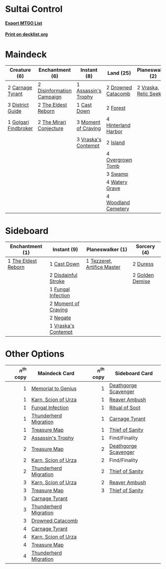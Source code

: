 # Sultai Control

#### [Export MTGO List](../collection/Sultai%20Control/Sultai%20Control.txt)
#### [Print on decklist.org](http://decklist.org/?deckmain=1%09Assassin's%20Trophy%0A2%09Carnage%20Tyrant%0A1%09Cast%20Down%0A4%09Discovery/Dispersal%0A2%09Disinformation%20Campaign%0A3%09District%20Guide%0A2%09Drowned%20Catacomb%0A2%09Forest%0A2%09Golden%20Demise%0A1%09Golgari%20Findbroker%0A4%09Hinterland%20Harbor%0A2%09Island%0A3%09Moment%20of%20Craving%0A4%09Overgrown%20Tomb%0A3%09Ritual%20of%20Soot%0A3%09Swamp%0A2%09The%20Eldest%20Reborn%0A2%09The%20Mirari%20Conjecture%0A4%09Thought%20Erasure%0A3%09Vraska's%20Contempt%0A2%09Vraska,%20Relic%20Seeker%0A4%09Watery%20Grave%0A4%09Woodland%20Cemetery&deckside=1%09Cast%20Down%0A2%09Disdainful%20Stroke%0A2%09Duress%0A1%09Fungal%20Infection%0A2%09Golden%20Demise%0A2%09Moment%20of%20Craving%0A2%09Negate%0A1%09Tezzeret,%20Artifice%20Master%0A1%09The%20Eldest%20Reborn%0A1%09Vraska's%20Contempt)
# Maindeck

|                                         Creature (6)                                          |                                          Enchantment (6)                                           |                                         Instant (8)                                          |                                          Land (25)                                           |                                        Planeswalker (2)                                         |                                        Sorcery (9)                                         |     Unknown (4)     |
|-----------------------------------------------------------------------------------------------|----------------------------------------------------------------------------------------------------|----------------------------------------------------------------------------------------------|----------------------------------------------------------------------------------------------|-------------------------------------------------------------------------------------------------|--------------------------------------------------------------------------------------------|---------------------|
|2 [Carnage Tyrant](http://gatherer.wizards.com/Pages/Card/Details.aspx?multiverseid=435334)    |2 [Disinformation Campaign](http://gatherer.wizards.com/Pages/Card/Details.aspx?multiverseid=452917)|1 [Assassin's Trophy](http://gatherer.wizards.com/Pages/Card/Details.aspx?multiverseid=452902)|2 [Drowned Catacomb](http://gatherer.wizards.com/Pages/Card/Details.aspx?multiverseid=430633) |2 [Vraska, Relic Seeker](http://gatherer.wizards.com/Pages/Card/Details.aspx?multiverseid=435388)|2 [Golden Demise](http://gatherer.wizards.com/Pages/Card/Details.aspx?multiverseid=439730)  |4 Discovery/Dispersal|
|3 [District Guide](http://gatherer.wizards.com/Pages/Card/Details.aspx?multiverseid=452878)    |2 [The Eldest Reborn](http://gatherer.wizards.com/Pages/Card/Details.aspx?multiverseid=442978)      |1 [Cast Down](http://gatherer.wizards.com/Pages/Card/Details.aspx?multiverseid=442969)        |2 [Forest](http://gatherer.wizards.com/Pages/Card/Details.aspx?multiverseid=439605)           |                                                                                                 |3 [Ritual of Soot](http://gatherer.wizards.com/Pages/Card/Details.aspx?multiverseid=452834) |                     |
|1 [Golgari Findbroker](http://gatherer.wizards.com/Pages/Card/Details.aspx?multiverseid=452925)|2 [The Mirari Conjecture](http://gatherer.wizards.com/Pages/Card/Details.aspx?multiverseid=442945)  |3 [Moment of Craving](http://gatherer.wizards.com/Pages/Card/Details.aspx?multiverseid=439736)|4 [Hinterland Harbor](http://gatherer.wizards.com/Pages/Card/Details.aspx?multiverseid=241988)|                                                                                                 |4 [Thought Erasure](http://gatherer.wizards.com/Pages/Card/Details.aspx?multiverseid=452956)|                     |
|                                                                                               |                                                                                                    |3 [Vraska's Contempt](http://gatherer.wizards.com/Pages/Card/Details.aspx?multiverseid=435283)|2 [Island](http://gatherer.wizards.com/Pages/Card/Details.aspx?multiverseid=439602)           |                                                                                                 |                                                                                            |                     |
|                                                                                               |                                                                                                    |                                                                                              |4 [Overgrown Tomb](http://gatherer.wizards.com/Pages/Card/Details.aspx?multiverseid=405103)   |                                                                                                 |                                                                                            |                     |
|                                                                                               |                                                                                                    |                                                                                              |3 [Swamp](http://gatherer.wizards.com/Pages/Card/Details.aspx?multiverseid=439603)            |                                                                                                 |                                                                                            |                     |
|                                                                                               |                                                                                                    |                                                                                              |4 [Watery Grave](http://gatherer.wizards.com/Pages/Card/Details.aspx?multiverseid=405114)     |                                                                                                 |                                                                                            |                     |
|                                                                                               |                                                                                                    |                                                                                              |4 [Woodland Cemetery](http://gatherer.wizards.com/Pages/Card/Details.aspx?multiverseid=241983)|                                                                                                 |                                                                                            |                     |


# Sideboard

|                                       Enchantment (1)                                        |                                         Instant (9)                                          |                                           Planeswalker (1)                                           |                                       Sorcery (4)                                        |
|----------------------------------------------------------------------------------------------|----------------------------------------------------------------------------------------------|------------------------------------------------------------------------------------------------------|------------------------------------------------------------------------------------------|
|1 [The Eldest Reborn](http://gatherer.wizards.com/Pages/Card/Details.aspx?multiverseid=442978)|1 [Cast Down](http://gatherer.wizards.com/Pages/Card/Details.aspx?multiverseid=442969)        |1 [Tezzeret, Artifice Master](http://gatherer.wizards.com/Pages/Card/Details.aspx?multiverseid=447215)|2 [Duress](http://gatherer.wizards.com/Pages/Card/Details.aspx?multiverseid=270465)       |
|                                                                                              |2 [Disdainful Stroke](http://gatherer.wizards.com/Pages/Card/Details.aspx?multiverseid=446776)|                                                                                                      |2 [Golden Demise](http://gatherer.wizards.com/Pages/Card/Details.aspx?multiverseid=439730)|
|                                                                                              |1 [Fungal Infection](http://gatherer.wizards.com/Pages/Card/Details.aspx?multiverseid=442982) |                                                                                                      |                                                                                          |
|                                                                                              |2 [Moment of Craving](http://gatherer.wizards.com/Pages/Card/Details.aspx?multiverseid=439736)|                                                                                                      |                                                                                          |
|                                                                                              |2 [Negate](http://gatherer.wizards.com/Pages/Card/Details.aspx?multiverseid=447135)           |                                                                                                      |                                                                                          |
|                                                                                              |1 [Vraska's Contempt](http://gatherer.wizards.com/Pages/Card/Details.aspx?multiverseid=435283)|                                                                                                      |                                                                                          |


# Other Options

|*n*<sup>th</sup> copy|                                         Maindeck Card                                          |*n*<sup>th</sup> copy|                                        Sideboard Card                                         |
|--------------------:|------------------------------------------------------------------------------------------------|--------------------:|-----------------------------------------------------------------------------------------------|
|                    1|[Memorial to Genius](http://gatherer.wizards.com/Pages/Card/Details.aspx?multiverseid=443131)   |                    1|[Deathgorge Scavenger](http://gatherer.wizards.com/Pages/Card/Details.aspx?multiverseid=435339)|
|                    1|[Karn, Scion of Urza](http://gatherer.wizards.com/Pages/Card/Details.aspx?multiverseid=442889)  |                    1|[Reaver Ambush](http://gatherer.wizards.com/Pages/Card/Details.aspx?multiverseid=439740)       |
|                    1|[Fungal Infection](http://gatherer.wizards.com/Pages/Card/Details.aspx?multiverseid=442982)     |                    1|[Ritual of Soot](http://gatherer.wizards.com/Pages/Card/Details.aspx?multiverseid=452834)      |
|                    1|[Thunderherd Migration](http://gatherer.wizards.com/Pages/Card/Details.aspx?multiverseid=439806)|                    1|[Carnage Tyrant](http://gatherer.wizards.com/Pages/Card/Details.aspx?multiverseid=435334)      |
|                    1|[Treasure Map](http://gatherer.wizards.com/Pages/Card/Details.aspx?multiverseid=435410)         |                    1|[Thief of Sanity](http://gatherer.wizards.com/Pages/Card/Details.aspx?multiverseid=452955)     |
|                    2|[Assassin's Trophy](http://gatherer.wizards.com/Pages/Card/Details.aspx?multiverseid=452902)    |                    1|Find/Finality                                                                                  |
|                    2|[Treasure Map](http://gatherer.wizards.com/Pages/Card/Details.aspx?multiverseid=435410)         |                    2|[Deathgorge Scavenger](http://gatherer.wizards.com/Pages/Card/Details.aspx?multiverseid=435339)|
|                    2|[Karn, Scion of Urza](http://gatherer.wizards.com/Pages/Card/Details.aspx?multiverseid=442889)  |                    2|Find/Finality                                                                                  |
|                    2|[Thunderherd Migration](http://gatherer.wizards.com/Pages/Card/Details.aspx?multiverseid=439806)|                    2|[Thief of Sanity](http://gatherer.wizards.com/Pages/Card/Details.aspx?multiverseid=452955)     |
|                    3|[Karn, Scion of Urza](http://gatherer.wizards.com/Pages/Card/Details.aspx?multiverseid=442889)  |                    2|[Reaver Ambush](http://gatherer.wizards.com/Pages/Card/Details.aspx?multiverseid=439740)       |
|                    3|[Treasure Map](http://gatherer.wizards.com/Pages/Card/Details.aspx?multiverseid=435410)         |                    3|[Thief of Sanity](http://gatherer.wizards.com/Pages/Card/Details.aspx?multiverseid=452955)     |
|                    3|[Carnage Tyrant](http://gatherer.wizards.com/Pages/Card/Details.aspx?multiverseid=435334)       |                     |                                                                                               |
|                    3|[Thunderherd Migration](http://gatherer.wizards.com/Pages/Card/Details.aspx?multiverseid=439806)|                     |                                                                                               |
|                    3|[Drowned Catacomb](http://gatherer.wizards.com/Pages/Card/Details.aspx?multiverseid=430633)     |                     |                                                                                               |
|                    4|[Carnage Tyrant](http://gatherer.wizards.com/Pages/Card/Details.aspx?multiverseid=435334)       |                     |                                                                                               |
|                    4|[Karn, Scion of Urza](http://gatherer.wizards.com/Pages/Card/Details.aspx?multiverseid=442889)  |                     |                                                                                               |
|                    4|[Treasure Map](http://gatherer.wizards.com/Pages/Card/Details.aspx?multiverseid=435410)         |                     |                                                                                               |
|                    4|[Thunderherd Migration](http://gatherer.wizards.com/Pages/Card/Details.aspx?multiverseid=439806)|                     |                                                                                               |

